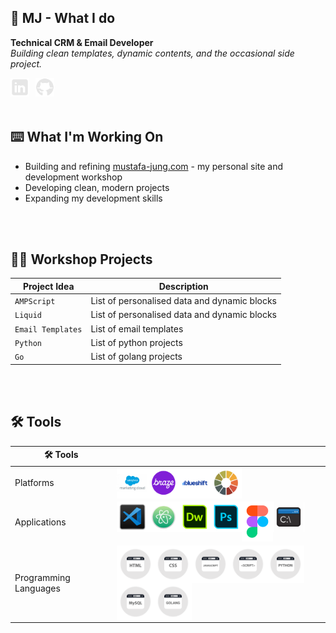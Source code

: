  ## 🦖 MJ - What I do

**Technical CRM & Email Developer**  
*Building clean templates, dynamic contents, and the occasional side project.*

<a href="https://www.linkedin.com/in/mustafajung/">
  <img align="left" alt="LinkedIn" width="30px" style="padding-right:10px;" src="images/social-media/linkedin-logo.png"/>
</a>
<a href="https://github.com/mjgodzilla86">
  <img align="left" alt="GitHub" width="30px" style="padding-right:10px;" src="images/social-media/github-logo.png"/>
</a>

<br/>
<br/>
<br/>

## ⌨️ What I'm Working On
- Building and refining [mustafa-jung.com](https://www.mustafa-jung.com) - my personal site and development workshop
- Developing clean, modern projects
- Expanding my development skills

<br/>
<br/>

## 👷‍♂️ Workshop Projects
| Project Idea | Description |
|--------|----------|
| `AMPScript` | List of personalised data and dynamic blocks |
| `Liquid` | List of personalised data and dynamic blocks |
| `Email Templates` | List of email templates |
| `Python` | List of python projects |
| `Go` | List of golang projects |

<br/>
<br/>


## 🛠 Tools 
| 🛠 Tools  |  |
|--------|----------|
| Platforms | <img align="left" alt="Salesforce Marketing Cloud" width="50px" style="" src="images/social-media/sfmc.png"/><img align="left" alt="Braze" width="50px" style="" src="images/social-media/braze.png"/><img align="left" alt="Blueshift" width="50px" style="" src="images/social-media/blueshift.png"/><img align="left" alt="Litmus" width="50px" style="" src="images/social-media/litmus.png"/> |
| Applications | <img align="left" alt="VS Code" width="50px" style="" src="images/social-media/vscode1.png"/><img align="left" alt="ATOM" width="50px" style="" src="images/social-media/atom1.png"/><img align="left" alt="Dreamweaver" width="50px" style="" src="images/social-media/dreamweaver1.png"/><img align="left" alt="Photoshop" width="50px" style="" src="images/social-media/photoshop1.png"/><img align="left" alt="Figma" width="50px" style="" src="images/social-media/figma1.png"/><img align="left" alt="Command Prompt" width="50px" style="" src="images/social-media/commandprompt1.png"/>   |
| Programming Languages | <img align="left" alt="HTML" width="60px" style="" src="images/social-media/html.png"/><img align="left" alt="CSS" width="60px" style="" src="images/social-media/css.png"/><img align="left" alt="Javascript" width="60px" style="" src="images/social-media/javascript.png"/><img align="left" alt="Scripting" width="60px" style="" src="images/social-media/script.png"/><img align="left" alt="Python" width="60px" style="" src="images/social-media/python.png"/><img align="left" alt="MySQL" width="60px" style="" src="images/social-media/mysql.png"/><img align="left" alt="Golang" width="60px" style="" src="images/social-media/golang.png"/>  |



<!---
### Platforms
  
<img align="left" alt="Salesforce Marketing Cloud" width="50px" style="" src="images/social-media/sfmc.png"/>
<img align="left" alt="Braze" width="50px" style="" src="images/social-media/braze.png"/>
<img align="left" alt="Blueshift" width="50px" style="" src="images/social-media/blueshift.png"/>
<img align="left" alt="Litmus" width="50px" style="" src="images/social-media/litmus.png"/> 

<br/>
<br/>
<br/>
<br/>  

### Applications

<img align="left" alt="VS Code" width="50px" style="" src="images/social-media/vscode1.png"/>
<img align="left" alt="ATOM" width="50px" style="" src="images/social-media/atom1.png"/>
<img align="left" alt="Dreamweaver" width="50px" style="" src="images/social-media/dreamweaver1.png"/>
<img align="left" alt="Photoshop" width="50px" style="" src="images/social-media/photoshop1.png"/>
<img align="left" alt="Figma" width="50px" style="" src="images/social-media/figma1.png"/>
<img align="left" alt="Command Prompt" width="50px" style="" src="images/social-media/commandprompt1.png"/>  

<br/>
<br/>
<br/>
<br/>
<br/>
<br/>  

### Programming Languages

<img align="left" alt="HTML" width="60px" style="" src="images/social-media/html.png"/>
<img align="left" alt="CSS" width="60px" style="" src="images/social-media/css.png"/>
<img align="left" alt="Javascript" width="60px" style="" src="images/social-media/javascript.png"/>
<img align="left" alt="Scripting" width="60px" style="" src="images/social-media/script.png"/>
<img align="left" alt="Python" width="60px" style="" src="images/social-media/python.png"/>
<img align="left" alt="MySQL" width="60px" style="" src="images/social-media/mysql.png"/>
<img align="left" alt="Golang" width="60px" style="" src="images/social-media/golang.png"/>  

<br/>
<br/>
<br/>
<br/>

- 👋 Hi, I’m @mjgodzilla86
- 👀 I’m interested in ...
- 🌱 I’m currently learning new technical skills...
- 💞️ I’m looking to collaborate on ...
- 📫 How to reach me ...
- 😄 Pronouns: ...
- ⚡ Fun fact: ...


mjgodzilla86/mjgodzilla86 is a ✨ special ✨ repository because its `README.md` (this file) appears on your GitHub profile.
You can click the Preview link to take a look at your changes.
--->

